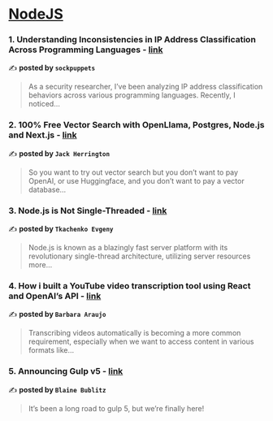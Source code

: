 
<h1><a href=https://medium.com/tag/nodejs/recommended target="_blank" rel="noopener noreferrer">NodeJS</a></h1>
<h3>1. Understanding Inconsistencies in IP Address Classification Across Programming Languages - <a href="https://medium.com/bugbountywriteup/understanding-inconsistencies-in-ip-address-classification-across-programming-languages-19b2645b10a9" target="_blank" rel="noopener noreferrer">link</a></h3>

✍️ **posted by `sockpuppets`**

<blockquote>As a security researcher, I’ve been analyzing IP address classification behaviors across various programming languages. Recently, I noticed…</blockquote>

<h3>2. 100% Free Vector Search with OpenLlama, Postgres, Node.js and Next.js - <a href="https://medium.com/javascript-in-plain-english/100-free-vector-search-with-openllama-postgres-nodejs-and-nextjs-e496856766f7" target="_blank" rel="noopener noreferrer">link</a></h3>

✍️ **posted by `Jack Herrington`**

<blockquote>So you want to try out vector search but you don’t want to pay OpenAI, or use Huggingface, and you don’t want to pay a vector database…</blockquote>

<h3>3. Node.js is Not Single-Threaded - <a href="https://medium.com/@tkachenko.hello/node-js-is-not-single-threaded-1383594dbd17" target="_blank" rel="noopener noreferrer">link</a></h3>

✍️ **posted by `Tkachenko Evgeny`**

<blockquote>Node.js is known as a blazingly fast server platform with its revolutionary single-thread architecture, utilizing server resources more…</blockquote>

<h3>4. How i built a YouTube video transcription tool using React and OpenAI’s API - <a href="https://medium.com/@barbara.martins_89541/how-i-built-a-youtube-video-transcription-tool-using-react-and-openais-api-65cd0f944d40" target="_blank" rel="noopener noreferrer">link</a></h3>

✍️ **posted by `Barbara Araujo`**

<blockquote>Transcribing videos automatically is becoming a more common requirement, especially when we want to access content in various formats like…</blockquote>

<h3>5. Announcing Gulp v5 - <a href="https://medium.com/gulpjs/announcing-gulp-v5-c67d077dbdb7" target="_blank" rel="noopener noreferrer">link</a></h3>

✍️ **posted by `Blaine Bublitz`**

<blockquote>It’s been a long road to gulp 5, but we’re finally here!</blockquote>

